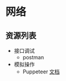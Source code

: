 # 网络

## 资源列表

- 接口调试
  - postman
- 模拟操作
  - Puppeteer [文档](https://zhaoqize.github.io/puppeteer-api-zh_CN/#/)
